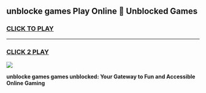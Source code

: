 
## unblocke games Play Online 👋 Unblocked Games
<h3>
<a href="https://premium.freeplayer.one?title=unblocke_games&ref=19F">CLICK TO PLAY</a></h3>
<hr>

<h3>
<a href="https://premium.freeplayer.one?title=unblocke_games&ref=19F">CLICK 2 PLAY</a>
  
</h3>

<a href="https://premium.freeplayer.one?title=unblocke_games&ref=19F"><img src="https://clearcache.store/games.png"></a>


**unblocke games games unblocked: Your Gateway to Fun and Accessible Online Gaming**
